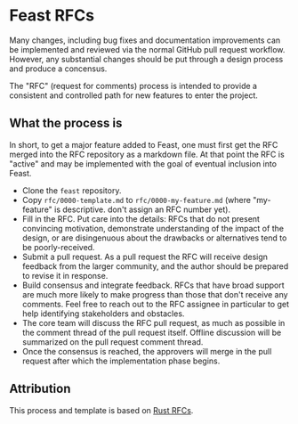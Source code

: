 # Feast RFCs

[Feast RFCs]: #feast-rfcs

Many changes, including bug fixes and documentation improvements can be
implemented and reviewed via the normal GitHub pull request workflow. 
However, any substantial changes should be put through a design process and
produce a concensus.

The "RFC" (request for comments) process is intended to provide a consistent
and controlled path for new features to enter the project.

## What the process is
[What the process is]: #what-the-process-is

In short, to get a major feature added to Feast, one must first get the RFC
merged into the RFC repository as a markdown file. At that point the RFC is
"active" and may be implemented with the goal of eventual inclusion into Feast.

  - Clone the `feast` repository.
  - Copy `rfc/0000-template.md` to `rfc/0000-my-feature.md` (where "my-feature" is
    descriptive. don't assign an RFC number yet).
  - Fill in the RFC. Put care into the details: RFCs that do not present
    convincing motivation, demonstrate understanding of the impact of the
    design, or are disingenuous about the drawbacks or alternatives tend to be
    poorly-received.
  - Submit a pull request. As a pull request the RFC will receive design
    feedback from the larger community, and the author should be prepared to
    revise it in response.
  - Build consensus and integrate feedback. RFCs that have broad support are
    much more likely to make progress than those that don't receive any
    comments. Feel free to reach out to the RFC assignee in particular to get
    help identifying stakeholders and obstacles.
  - The core team will discuss the RFC pull request, as much as possible in the
    comment thread of the pull request itself. Offline discussion will be
    summarized on the pull request comment thread.
  - Once the consensus is reached, the approvers will merge in the pull request
    after which the implementation phase begins.

## Attribution

This process and template is based on [Rust RFCs](https://github.com/rust-lang/rfcs).
